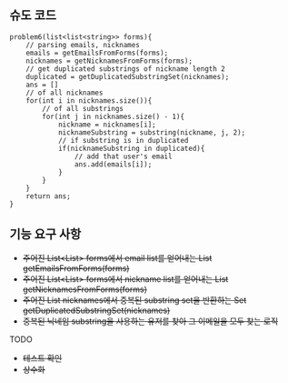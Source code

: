 ## 슈도 코드

```
problem6(list<list<string>> forms){
    // parsing emails, nicknames
    emails = getEmailsFromForms(forms);
    nicknames = getNicknamesFromForms(forms);
    // get duplicated substrings of nickname length 2
    duplicated = getDuplicatedSubstringSet(nicknames);
    ans = []
    // of all nicknames
    for(int i in nicknames.size()){
        // of all substrings
        for(int j in nicknames.size() - 1){
            nickname = nicknames[i];
            nicknameSubstring = substring(nickname, j, 2);
            // if substring is in duplicated
            if(nicknameSubstring in duplicated){
                // add that user's email
                ans.add(emails[i]);
            } 
        }
    }
    return ans;
}
```

## 기능 요구 사항
- ~~주어진 List<List<String>> forms에서 email list를 얻어내는 List<String> getEmailsFromForms(forms)~~
- ~~주어진 List<List<String>> forms에서 nickname list를 얻어내는 List<String> getNicknamesFromForms(forms)~~
- ~~주어진 List<String> nicknames에서 중복된 substring set을 반환하는 Set<String> getDuplicatedSubstringSet(nicknames)~~
- ~~중복된 닉네임 substring을 사용하는 유저를 찾아 그 이메일을 모두 찾는 로직~~

TODO
- ~~테스트 확인~~
- ~~상수화~~